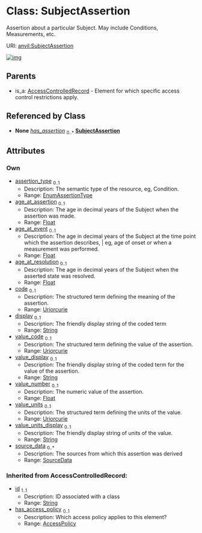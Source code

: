 
# Class: SubjectAssertion

Assertion about a particular Subject. May include Conditions, Measurements, etc.

URI: [anvil:SubjectAssertion](https://anvilproject.org/acr-harmonized-data-model/SubjectAssertion)


[![img](https://yuml.me/diagram/nofunky;dir:TB/class/[SourceData]<source_data%200..*-%20[SubjectAssertion&#124;assertion_type:EnumAssertionType%20%3F;age_at_assertion:float%20%3F;age_at_event:float%20%3F;age_at_resolution:float%20%3F;code:uriorcurie%20%3F;display:string%20%3F;value_code:uriorcurie%20%3F;value_display:string%20%3F;value_number:float%20%3F;value_units:uriorcurie%20%3F;value_units_display:string%20%3F;id(i):string],[Subject]++-%20has_assertion%200..*>[SubjectAssertion],[AccessControlledRecord]^-[SubjectAssertion],[Subject],[SourceData],[AccessPolicy],[AccessControlledRecord])](https://yuml.me/diagram/nofunky;dir:TB/class/[SourceData]<source_data%200..*-%20[SubjectAssertion&#124;assertion_type:EnumAssertionType%20%3F;age_at_assertion:float%20%3F;age_at_event:float%20%3F;age_at_resolution:float%20%3F;code:uriorcurie%20%3F;display:string%20%3F;value_code:uriorcurie%20%3F;value_display:string%20%3F;value_number:float%20%3F;value_units:uriorcurie%20%3F;value_units_display:string%20%3F;id(i):string],[Subject]++-%20has_assertion%200..*>[SubjectAssertion],[AccessControlledRecord]^-[SubjectAssertion],[Subject],[SourceData],[AccessPolicy],[AccessControlledRecord])

## Parents

 *  is_a: [AccessControlledRecord](AccessControlledRecord.md) - Element for which specific access control restrictions apply.

## Referenced by Class

 *  **None** *[has_assertion](has_assertion.md)*  <sub>0..\*</sub>  **[SubjectAssertion](SubjectAssertion.md)**

## Attributes


### Own

 * [assertion_type](assertion_type.md)  <sub>0..1</sub>
     * Description: The semantic type of the resource, eg, Condition.
     * Range: [EnumAssertionType](EnumAssertionType.md)
 * [age_at_assertion](age_at_assertion.md)  <sub>0..1</sub>
     * Description: The age in decimal years of the Subject when the assertion was made.
     * Range: [Float](types/Float.md)
 * [age_at_event](age_at_event.md)  <sub>0..1</sub>
     * Description: The age in decimal years of the Subject at the time point which the assertion describes, | eg, age of onset or when a measurement was performed.
     * Range: [Float](types/Float.md)
 * [age_at_resolution](age_at_resolution.md)  <sub>0..1</sub>
     * Description: The age in decimal years of the Subject when the asserted state was resolved.
     * Range: [Float](types/Float.md)
 * [code](code.md)  <sub>0..1</sub>
     * Description: The structured term defining the meaning of the assertion.
     * Range: [Uriorcurie](types/Uriorcurie.md)
 * [display](display.md)  <sub>0..1</sub>
     * Description: The friendly display string of the coded term
     * Range: [String](types/String.md)
 * [value_code](value_code.md)  <sub>0..1</sub>
     * Description: The structured term defining the value of the assertion.
     * Range: [Uriorcurie](types/Uriorcurie.md)
 * [value_display](value_display.md)  <sub>0..1</sub>
     * Description: The friendly display string of the coded term for the value of the assertion.
     * Range: [String](types/String.md)
 * [value_number](value_number.md)  <sub>0..1</sub>
     * Description: The numeric value of the assertion.
     * Range: [Float](types/Float.md)
 * [value_units](value_units.md)  <sub>0..1</sub>
     * Description: The structured term defining the units of the value.
     * Range: [Uriorcurie](types/Uriorcurie.md)
 * [value_units_display](value_units_display.md)  <sub>0..1</sub>
     * Description: The friendly display string of units of the value.
     * Range: [String](types/String.md)
 * [source_data](source_data.md)  <sub>0..\*</sub>
     * Description: The sources from which this assertion was derived
     * Range: [SourceData](SourceData.md)

### Inherited from AccessControlledRecord:

 * [id](id.md)  <sub>1..1</sub>
     * Description: ID associated with a class
     * Range: [String](types/String.md)
 * [has_access_policy](has_access_policy.md)  <sub>0..1</sub>
     * Description: Which access policy applies to this element?
     * Range: [AccessPolicy](AccessPolicy.md)
